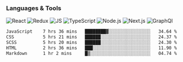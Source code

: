 ### Languages & Tools
![React](https://img.shields.io/badge/REACT-000?style=for-the-badge&logo=REACT)
![Redux](https://img.shields.io/badge/REDUX-000?style=for-the-badge&logo=Redux&logoColor=violet)
![JS](https://img.shields.io/badge/JavaScript-000?style=for-the-badge&logo=JavaScript&logoColor=yellow)
![TypeScript](https://img.shields.io/badge/TypeScript-000?style=for-the-badge&logo=TypeScript&logoColor=)
![Node.js](https://img.shields.io/badge/Node.js-000?style=for-the-badge&logo=Node.js&logoColor=)
![Next.js](https://img.shields.io/badge/Next.js-000?style=for-the-badge&logo=Next.js&logoColor=)
![GraphQl](https://img.shields.io/badge/GraphQl-000?style=for-the-badge&logo=GraphQl&logoColor=violet)


<!--START_SECTION:waka-->

```txt
JavaScript    7 hrs 36 mins   ████████▓░░░░░░░░░░░░░░░░   34.64 %
CSS           5 hrs 21 mins   ██████░░░░░░░░░░░░░░░░░░░   24.37 %
SCSS          5 hrs 20 mins   ██████░░░░░░░░░░░░░░░░░░░   24.30 %
HTML          2 hrs 36 mins   ███░░░░░░░░░░░░░░░░░░░░░░   11.90 %
Markdown      1 hr 2 mins     █▒░░░░░░░░░░░░░░░░░░░░░░░   04.74 %
```

<!--END_SECTION:waka-->
